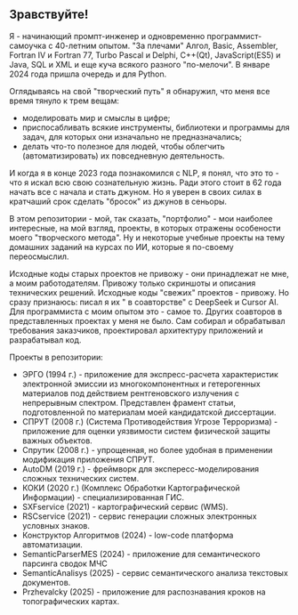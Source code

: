 ## Зравствуйте!

Я - начинающий промпт-инженер и одновременно программист-самоучка с 40-летним опытом. "За плечами" Алгол, Basic, Assembler, Fortran IV и Fortran 77, Turbo Pascal и Delphi, C++(Qt), JavaScript(ES5) и Java, SQL и ХML и  еще куча всякого разного "по-мелочи".
В январе 2024 года пришла очередь и для Python.

Оглядываясь на свой "творческий путь" я обнаружил, что меня все время тянуло к трем вещам:
- моделировать мир и смыслы в цифре;
- приспосабливать всякие инструменты, библиотеки и программы для задач, для которых они изначально не предназначались;
- делать что-то полезное для людей, чтобы облегчить (автоматизировать) их повседневную деятельность.
  
И когда я в конце 2023 года познакомился с NLP, я понял, что это то - что я искал всю свою сознательную жизнь.
Ради этого стоит в 62 года начать все с начала и стать джуном. Но я уверен в своих силах в кратчаший срок сделать "бросок" из джунов в сеньоры.

В этом репозитории - мой, так сказать, "портфолио" - мои наиболее интересные, на мой взгляд, проекты, в которых отражены особености моего "творческого метода". Ну и некоторые учебные проекты на тему домашних заданий на курсах по ИИ, которые я по-своему переосмыслил.

Исходные коды старых проектов не привожу - они принадлежат не мне, а моим работодателям. Привожу только скриншоты и описания технических решений.
Исходные коды "свежих" проектов - привожу. Но сразу признаюсь: писал я их " в соавторстве" c DeepSeek и Cursor AI. Для программиста с моим опытом это - самое то.
Других соавторов в представленных проектах у меня не было. Сам собирал и обрабатывал требования заказчиков, проектировал архитектуру приложений и разрабатывал код.

Проекты в репозитории:
- ЭРГО (1994 г.) - приложение для экспресс-расчета характеристик электронной эмиссии из многокомпонентных и гетерогенных материалов под действием рентгеновского излучения с непрерывным спектром. Представлен фрамент статьи, подготовленной по материалам моей кандидатской диссертации.
- СПРУТ (2008 г.) (Система Противодействия Угрозе Терроризма) - приложение для оценки уязвимости систем физической защиты важных объектов.
- Спрутик (2008 г.) - упрощенная, но более удобная в применении модификация приложения СПРУТ.
- AutoDM (2019 г.) - фреймворк для экспересс-моделирования сложных технических систем.
- КОКИ (2020 г.) (Комплекс Обработки Картографической Информации) - специализированная ГИС.
- SXFservice (2021) - картографический сервис (WMS).
- RSCservice (2021) - сервис генерации сложных электронных условных знаков.
- Конструктор Алгоритмов (2024) - low-code платформа автоматизации.
- SemanticParserMES (2024) - приложение для семантического парсинга сводок МЧС
- SemanticAnalisys (2025) - сервис семантического анализа текстовых документов.
- Przhevalcky (2025) - приложение для распознавания кроков на топографических картах.
